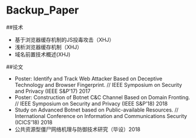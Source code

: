 # Backup_Paper

##技术
- 基于浏览器缓存机制的JS投毒攻击（XHJ）
- 浅析浏览器缓存机制（XHJ）
- 域名前置技术概述(XHJ)

##论文
- Poster: Identify and Track Web Attacker Based on Deceptive Technology and Browser Fingerprint. // IEEE Symposium on Security and Privacy (IEEE S&P'17)  2017
- Poster: Construction of Botnet C&C Channel Based on Domain Fronting. // IEEE Symposium on Security and Privacy (IEEE S&P'18) 2018
- Study on Advanced Botnet based on Public-available Resources. // International Conference on Information and Communications Security (ICICS'18) 2018
- 公共资源型僵尸网络机理与防御技术研究（毕设）2018